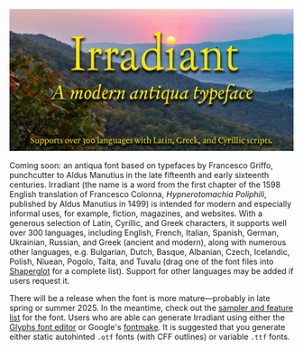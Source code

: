 ![Sample Image](images/banner-b.jpg)

Coming soon: an antiqua font based on typefaces by Francesco Griffo, punchcutter to Aldus Manutius in the late fifteenth and early sixteenth centuries. Irradiant (the name is a word from the first chapter of the 1598 English translation of Francesco Colonna, *Hypnerotomachia Poliphili*, published by Aldus Manutius in 1499) is intended for modern and especially informal uses, for example, fiction, magazines, and websites. With a generous selection of Latin, Cyrillic, and Greek characters, it supports well over 300 languages, including English, French, Italian, Spanish, German, Ukrainian, Russian, and Greek (ancient and modern), along with numerous other languages, e.g. Bulgarian, Dutch, Basque, Albanian, Czech, Icelandic, Polish, Niuean, Pogolo, Taita, and Tuvalu (drag one of the font files into [Shaperglot](https://googlefonts.github.io/shaperglot/) for a complete list). Support for other languages may be added if users request it.

There will be a release when the font is more mature—probably in late spring or summer 2025. In the meantime, check out the [sampler and feature list](https://github.com/psb1558/Irradiant-font/blob/master/docs/IrradiantManual.pdf) for the font. Users who are able can generate Irradiant using either the [Glyphs font editor](https://glyphsapp.com/) or Google's [fontmake](https://github.com/googlefonts/fontmake). It is suggested that you generate either static autohinted `.otf` fonts (with CFF outlines) or variable `.ttf` fonts.

